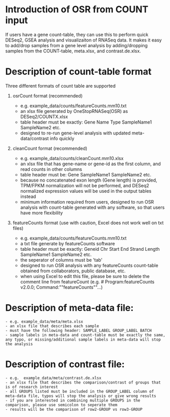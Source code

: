 # Introduction of OSR from COUNT input
If users have a gene count-table, they can use this to perform quick DESeq2, GSEA analysis and visualizaiton of RNASeq data.
It makes it easy to add/drop samples from a gene level analysis by adding/dropping samples from the COUNT-table, meta.xlsx, and contrast.de.xlsx.

# Description of count-table format 
Three different formats of count table are supported

1. osrCount format (recommended)
    - e.g. example_data/counts/featureCounts.mm10.txt
    - an xlsx file generated by OneStopRNASeq(OSR) as DESeq2/COUNTX.xlsx
    - table header must be exactly:    Gene	Name	Type	SampleName1 SampleName2 etc.
    - designed to re-run gene-level analysis with updated meta-data/contrast info quickly

2. cleanCount format (recommended)
    - e.g. example_data/counts/cleanCount.mm10.xlsx
    - an xlsx file that has gene-name or gene-id as the first column, and read counts in other columns
    - table header must be: Gene    SampleName1 SampleName2 etc.
    - because no concatenated exon length (Gene length) is provided, TPM/FPKM normalization will not be performed, and DESeq2 normalized expression values will be used in the output tables instead
    - minimum information required from users, designed to run OSR analysis with count-table generated with any software, so that users have more flexibility

3. featureCounts format (use with caution, Excel does not work well on txt files)
    - e.g. example_data/counts/featureCounts.mm10.txt
    - a txt file generate by featureCounts software
    - table header must be exactly:    Geneid	Chr	Start	End	Strand	Length	SampleName1 SampleName2 etc.
    - the seperator of columns must be 'tab'
    - designed to run OSR analysis with any featureCounts count-table obtained from collaborators, public database, etc.
    - when using Excel to edit this file, please be sure to delete the comment line from featureCount (e.g. # Program:featureCounts v2.0.0; Command:""featureCounts""...)

# Description of meta-data file:
    - e.g. example_data/meta/meta.xlsx
    - an xlsx file that describes each sample
    - must have the following header: SAMPLE_LABEL GROUP_LABEL BATCH
    - sample labels in meta-data and count-table must be exactly the same, any typo, or missing/additional sample labels in meta-data will stop the analysis 

# Description of contrast file:
    - e.g.  example_data/meta/contrast.de.xlsx
    - an xlsx file that describes the comparison/contrast of groups that is of research interest
    - all GROUPS listed must be included in the GROUP_LABEL column of meta-data file, typos will stop the analysis or give wrong results
    - if you are interested in combining multiple GROUPS in the comparison, please use semicolon to seperate them
    - results will be the comparison of row2-GROUP vs row3-GROUP
